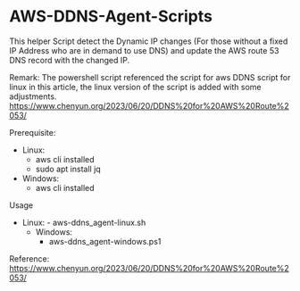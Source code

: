 # AWS-DDNS-Agent-Scripts
This helper Script detect the Dynamic IP changes (For those without a fixed IP Address who are in demand to use DNS) and update the AWS route 53 DNS record with the changed IP.

Remark: The powershell script referenced the script for aws DDNS script for linux in this article, the linux version of the script is added with some adjustments. https://www.chenyun.org/2023/06/20/DDNS%20for%20AWS%20Route%2053/ 

Prerequisite: 
  - Linux:
      - aws cli installed
      - sudo apt install jq
  - Windows:
      - aws cli installed

Usage 
- Linux:
      - aws-ddns_agent-linux.sh
  - Windows:
      - aws-ddns_agent-windows.ps1

Reference: https://www.chenyun.org/2023/06/20/DDNS%20for%20AWS%20Route%2053/
